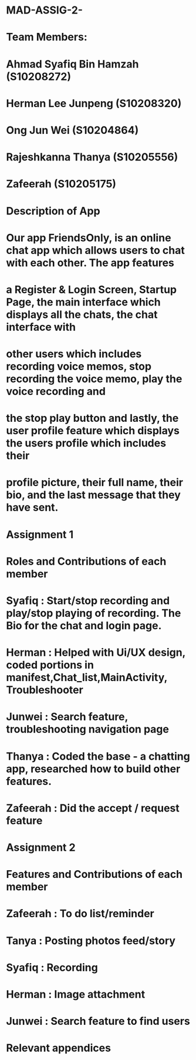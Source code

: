 # MAD-ASSIG-2-


# Team Members:
# Ahmad Syafiq Bin Hamzah (S10208272)
# Herman Lee Junpeng (S10208320)
# Ong Jun Wei (S10204864)
# Rajeshkanna Thanya (S10205556)
# Zafeerah (S10205175)



# Description of App
# Our app FriendsOnly, is an online chat app which allows users to chat with each other. The app features
# a Register & Login Screen, Startup Page, the main interface which displays all the chats, the chat interface with
# other users which includes recording voice memos, stop recording the voice memo, play the voice recording and
# the stop play button and lastly, the user profile feature which displays the users profile which includes their
# profile picture, their full name, their bio, and the last message that they have sent.


# Assignment 1
# Roles and Contributions of each member
# Syafiq : Start/stop recording and play/stop playing of recording. The Bio for the chat and login page.
# Herman : Helped with Ui/UX design, coded portions in manifest,Chat_list,MainActivity, Troubleshooter
# Junwei : Search feature, troubleshooting navigation page
# Thanya : Coded the base - a chatting app, researched how to build other features. 
# Zafeerah : Did the accept / request feature

# Assignment 2
# Features and Contributions of each member
# Zafeerah : To do list/reminder
# Tanya : Posting photos feed/story
# Syafiq : Recording
# Herman : Image attachment
# Junwei : Search feature to find users



# Relevant appendices
